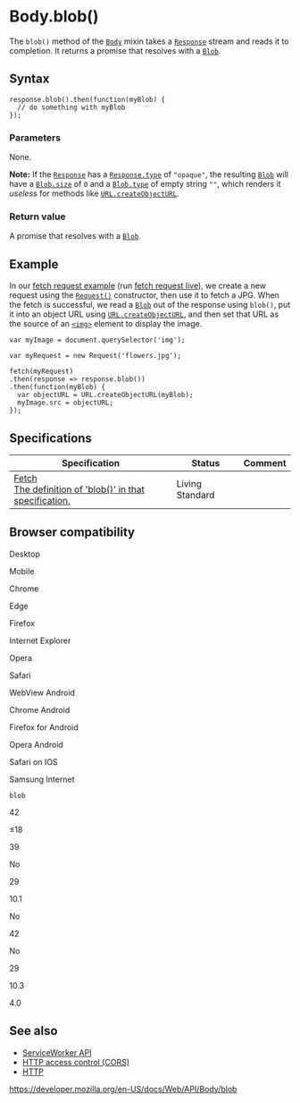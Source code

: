 # Body.blob()

The `blob()` method of the [`Body`](../body) mixin takes a [`Response`](../response) stream and reads it to completion. It returns a promise that resolves with a [`Blob`](../blob).

## Syntax

    response.blob().then(function(myBlob) {
      // do something with myBlob
    });

### Parameters

None.

**Note:** If the [`Response`](../response) has a [`Response.type`](../response/type) of `"opaque"`, the resulting [`Blob`](../blob) will have a [`Blob.size`](../blob/size) of `0` and a [`Blob.type`](../blob/type) of empty string `""`, which renders it _useless_ for methods like [`URL.createObjectURL`](../url/createobjecturl).

### Return value

A promise that resolves with a [`Blob`](../blob).

## Example

In our [fetch request example](https://github.com/mdn/fetch-examples/tree/master/fetch-request) (run [fetch request live](https://mdn.github.io/fetch-examples/fetch-request/)), we create a new request using the [`Request()`](../request/request) constructor, then use it to fetch a JPG. When the fetch is successful, we read a [`Blob`](../blob) out of the response using `blob()`, put it into an object URL using [`URL.createObjectURL`](../url/createobjecturl), and then set that URL as the source of an [`<img>`](https://developer.mozilla.org/en-US/docs/Web/HTML/Element/img) element to display the image.

    var myImage = document.querySelector('img');

    var myRequest = new Request('flowers.jpg');

    fetch(myRequest)
    .then(response => response.blob())
    .then(function(myBlob) {
      var objectURL = URL.createObjectURL(myBlob);
      myImage.src = objectURL;
    });

## Specifications

<table><thead><tr class="header"><th>Specification</th><th>Status</th><th>Comment</th></tr></thead><tbody><tr class="odd"><td><a href="https://fetch.spec.whatwg.org/#dom-body-blob">Fetch<br />
<span class="small">The definition of 'blob()' in that specification.</span></a></td><td><span class="spec-living">Living Standard</span></td><td></td></tr></tbody></table>

## Browser compatibility

Desktop

Mobile

Chrome

Edge

Firefox

Internet Explorer

Opera

Safari

WebView Android

Chrome Android

Firefox for Android

Opera Android

Safari on IOS

Samsung Internet

`blob`

42

≤18

39

No

29

10.1

No

42

No

29

10.3

4.0

## See also

- [ServiceWorker API](../service_worker_api)
- [HTTP access control (CORS)](https://developer.mozilla.org/en-US/docs/Web/HTTP/CORS)
- [HTTP](https://developer.mozilla.org/en-US/docs/Web/HTTP)

<a href="https://developer.mozilla.org/en-US/docs/Web/API/Body/blob" class="_attribution-link">https://developer.mozilla.org/en-US/docs/Web/API/Body/blob</a>
